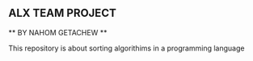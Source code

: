 ## ALX TEAM PROJECT

** BY NAHOM GETACHEW **

This repository is about sorting algorithims in a programming language
